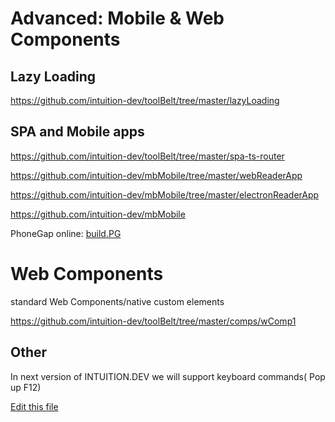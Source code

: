 
# Advanced: Mobile & Web Components


## Lazy Loading

https://github.com/intuition-dev/toolBelt/tree/master/lazyLoading


## SPA and Mobile apps

https://github.com/intuition-dev/toolBelt/tree/master/spa-ts-router

https://github.com/intuition-dev/mbMobile/tree/master/webReaderApp

https://github.com/intuition-dev/mbMobile/tree/master/electronReaderApp

https://github.com/intuition-dev/mbMobile


PhoneGap online: [build.PG](https://build.phonegap.com)

# Web Components

standard Web Components/native custom elements 

https://github.com/intuition-dev/toolBelt/tree/master/comps/wComp1



## Other

In next version of INTUITION.DEV we will support keyboard commands( Pop up F12)


[Edit this file](https://github.com/intuition-dev/IntuitionDocs/tree/master/docs)